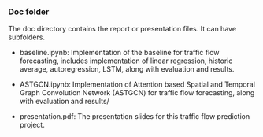 ### Doc folder

The doc directory contains the report or presentation files. It can have subfolders. 

+ baseline.ipynb: Implementation of the baseline for traffic flow forecasting, includes implementation of linear regression, historic average, autoregression, LSTM, along with evaluation and results. 

+ ASTGCN.ipynb:  Implementation of Attention based Spatial and Temporal Graph Convolution Network (ASTGCN) for traffic flow forecasting, along with evaluation and results/

+ presentation.pdf: The presentation slides for this traffic flow prediction project.